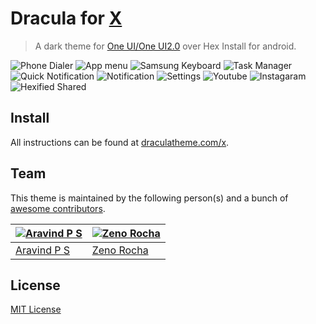 # Dracula for [X](http://link-to-x.com)

> A dark theme for [One UI/One UI2.0](http://link-to-x.com) over Hex Install for android.

![Phone Dialer](./screenshot/phone_dialer.jpg)
![App menu](./screenshot/app_menu.jpg)
![Samsung Keyboard](./screenshot/samsung_keyboard.jpg)
![Task Manager](./screenshot/task_manager.jpg)
![Quick Notification](./screenshot/quick_settings.jpg)
![Notification](./screenshot/notification.jpg)
![Settings](./screenshot/settings.jpg)
![Youtube](./screenshot/youtube.jpg)
![Instagaram](./screenshot/instagram_post.jpg)
![Hexified Shared](./screenshot/hexified_shared.jpg)

## Install

All instructions can be found at [draculatheme.com/x](https://draculatheme.com/x).

## Team

This theme is maintained by the following person(s) and a bunch of [awesome contributors](https://github.com/dracula/template/graphs/contributors).

[![Aravind P S](https://avatars3.githubusercontent.com/u/2204778?s=400&u=0524df0bb54e8023ff27dd1c75e26fb4cba76a2d&v=4)](https://github.com/aravindps) | [![Zeno Rocha](https://avatars2.githubusercontent.com/u/398893?v=3&s=70)](https://github.com/zenorocha)
--- | ---
[Aravind P S](https://github.com/aravindps) | [Zeno Rocha](https://github.com/zenorocha)

## License

[MIT License](./LICENSE)
